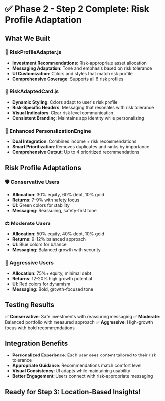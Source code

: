 # ✅ Phase 2 - Step 2 Complete: Risk Profile Adaptation

## What We Built

### 🎯 RiskProfileAdapter.js
- **Investment Recommendations**: Risk-appropriate asset allocation
- **Messaging Adaptation**: Tone and emphasis based on risk tolerance
- **UI Customization**: Colors and styles that match risk profile
- **Comprehensive Coverage**: Supports all 6 risk profiles

### 🎨 RiskAdaptedCard.js
- **Dynamic Styling**: Colors adapt to user's risk profile
- **Risk-Specific Headers**: Messaging that resonates with risk tolerance
- **Visual Indicators**: Clear risk level communication
- **Consistent Branding**: Maintains app identity while personalizing

### 🔄 Enhanced PersonalizationEngine
- **Dual Integration**: Combines income + risk recommendations
- **Smart Prioritization**: Removes duplicates and ranks by importance
- **Comprehensive Output**: Up to 4 prioritized recommendations

## Risk Profile Adaptations

### 🛡️ Conservative Users
- **Allocation**: 30% equity, 60% debt, 10% gold
- **Returns**: 7-9% with safety focus
- **UI**: Green colors for stability
- **Messaging**: Reassuring, safety-first tone

### ⚖️ Moderate Users  
- **Allocation**: 50% equity, 40% debt, 10% gold
- **Returns**: 9-12% balanced approach
- **UI**: Blue colors for balance
- **Messaging**: Balanced growth with security

### 🚀 Aggressive Users
- **Allocation**: 75%+ equity, minimal debt
- **Returns**: 12-20% high growth potential
- **UI**: Red colors for dynamism
- **Messaging**: Bold, growth-focused tone

## Testing Results
✅ **Conservative**: Safe investments with reassuring messaging
✅ **Moderate**: Balanced portfolio with measured approach
✅ **Aggressive**: High-growth focus with bold recommendations

## Integration Benefits
- **Personalized Experience**: Each user sees content tailored to their risk tolerance
- **Appropriate Guidance**: Recommendations match comfort level
- **Visual Consistency**: UI adapts while maintaining usability
- **Better Engagement**: Users connect with risk-appropriate messaging

## Ready for Step 3: Location-Based Insights!

